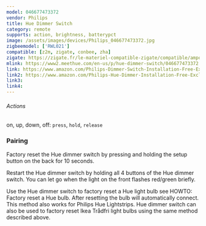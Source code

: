 ```yaml
---
model: 046677473372
vendor: Philips
title: Hue Dimmer Switch
category: remote
supports: action, brightness, batterypct
image: /assets/images/devices/Philips_046677473372.jpg
zigbeemodel: ['RWL021']
compatible: [z2m, zigate, conbee, zha]
zigate: https://zigate.fr/le-materiel-compatible-zigate/compatible/ampoulesconnecteswhiteambiancee27--6/
mlink: https://www2.meethue.com/en-us/p/hue-dimmer-switch/046677473372
link: https://www.amazon.com/Philips-Dimmer-Switch-Installation-Free-Exclusively/dp/B076MGKTGS
link2: https://www.amazon.com/Philips-Hue-Dimmer-Installation-Free-Exclusive/dp/B0167Z0P3I
link3: 
link4: 
---
```

###### Actions
on, up, down, off: `press`, `hold`, `release`

### Pairing
Factory reset the Hue dimmer switch by pressing and holding the setup button on the back for 10 seconds.

Restart the Hue dimmer switch by holding all 4 buttons of the Hue dimmer switch. You can let go when the light on the front flashes red/green briefly.

Use the Hue dimmer switch to factory reset a Hue light bulb see HOWTO: Factory reset a Hue bulb. After resetting the bulb will automatically connect. This method also works for Philips Hue Lightstrips. Hue dimmer switch can also be used to factory reset Ikea Trådfri light bulbs using the same method described above.
